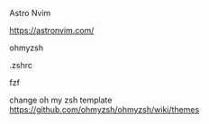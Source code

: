 
Astro Nvim

https://astronvim.com/

ohmyzsh

.zshrc

fzf

change oh my zsh template 
https://github.com/ohmyzsh/ohmyzsh/wiki/themes

